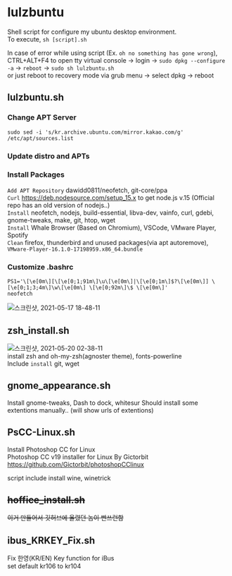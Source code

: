 # lulzbuntu
Shell script for configure my ubuntu desktop environment.  
To execute, `sh [script].sh`

In case of error while using script (Ex. `oh no something has gone wrong`),   
CTRL+ALT+F4 to open tty virtual console -> login -> `sudo dpkg --configure -a` -> `reboot` -> `sudo sh lulzbuntu.sh`   
or just reboot to recovery mode via grub menu -> select dpkg -> reboot   


## lulzbuntu.sh
### Change APT Server
`sudo sed -i 's/kr.archive.ubuntu.com/mirror.kakao.com/g' /etc/apt/sources.list`
### Update distro and APTs
### Install Packages
`Add APT Repository` dawidd0811/neofetch, git-core/ppa   
`Curl` https://deb.nodesource.com/setup_15.x to get node.js v.15 (Official repo has an old version of nodejs..)   
`Install` neofetch, nodejs, build-essential, libva-dev, vainfo, curl, gdebi, gnome-tweaks, make, git, htop, wget   
`Install` Whale Browser (Based on Chromium), VSCode, VMware Player, Spotify    
`Clean` firefox, thunderbird and unused packages(via apt autoremove), `VMware-Player-16.1.0-17198959.x86_64.bundle`   
  
### Customize .bashrc
```
PS1='\[\e[0m\][\[\e[0;1;91m\]\u\[\e[0m\]|\[\e[0;1m\]$?\[\e[0m\]] \[\e[0;1;3;4m\]\w\[\e[0m\] \[\e[0;92m\]\$ \[\e[0m\]'
neofetch
```
![스크린샷, 2021-05-17 18-48-11](https://user-images.githubusercontent.com/42508318/118469207-75f96280-b740-11eb-84fa-936fe663bd49.png)


## zsh_install.sh
![스크린샷, 2021-05-20 02-38-11](https://user-images.githubusercontent.com/42508318/118858803-7fd3bf00-b914-11eb-8471-d3ad4a712f81.png)    
install zsh and oh-my-zsh(agnoster theme), fonts-powerline   
Include `install` git, wget   

## gnome_appearance.sh
Install gnome-tweaks, Dash to dock, whitesur
Should install some extentions manually.. (will show urls of extentions)

## PsCC-Linux.sh
Install Photoshop CC for Linux   
Photoshop CC v19 installer for Linux  By  Gictorbit
https://github.com/Gictorbit/photoshopCClinux

script include install wine, winetrick   

## ~~hoffice_install.sh~~
~~이거 만들어서 깃허브에 올렸던 놈이 빤쓰런함~~


## ibus_KRKEY_Fix.sh
Fix 한영(KR/EN) Key function for iBus   
set default kr106 to kr104
